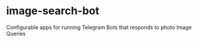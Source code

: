 # image-search-bot
Configurable apps for running Telegram Bots that responds to photo Image Queries
